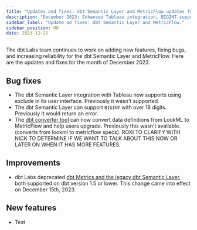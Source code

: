 ```yaml
---
title: "Updates and fixes: dbt Semantic Layer and MetricFlow updates for the month of December 2023."
description: "December 2023: Enhanced Tableau integration, BIGINT support, LookML to MetricFlow conversion, and deprecation of legacy features."
sidebar_label: "Update ad fixes: dbt Semantic Layer and MetricFlow."
sidebar_position: 08
date: 2023-12-22
---
```


The dbt Labs team continues to work on adding new features, fixing bugs, and increasing reliability for the dbt Semantic Layer and MetricFlow. Here are the updates and fixes for the month of December 2023.

## Bug fixes

- The dbt Semantic Layer integration with Tableau now supports using exclude in its user interface. Previously it wasn't supported.
- The dbt Semantic Layer can support `BIGINT` with over 18 digits. Previously it would return an error.
- The [dbt converter tool](https://github.com/dbt-labs/dbt-converter) can now convert data definitions from LookML to MetricFlow and help users upgrade. Previously this wasn't available. (converts from lookml to metricflow specs). ROXI TO CLARIFY WITH NICK TO DETERMINE IF WE WANT TO TALK ABOUT THIS NOW OR LATER ON WHEN IT HAS MORE FEATURES.

## Improvements

- dbt Labs deprecated [dbt Metrics and the legacy dbt Semantic Layer](/docs/dbt-versions/release-notes/Dec-2023/legacy-sl), both supported on dbt version 1.5 or lower. This change came into effect on December 15th, 2023.

## New features
- Test
